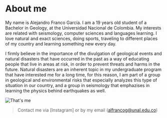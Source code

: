 # About me 

My name is Alejandro Franco García. I am a 19 years old student of a Bachelor in Geology, at the Universidad Nacional de Colombia. My interests are related with 
seismology, computer sciences and languages learning. I love natural and exact sciences, doing sports, traveling to different places of my country and learning 
something new every day.

I firmly believe in the importance of the divulgation of geological events and natural disasters that have occurred in the past as a way of educating people that
live in areas at risk, in order to prevent threats and harms in the future. Natural disasters are an inherent topic in my undergraduate program that have interested
me for a long time, for this reason, I am part of a group in geological and environmental risks that especially analyzes this type of situation in our country, and
a group in seismology that emphazises in learning the physics behind earthquakes as well.

![That's me](AFG.jpeg)

> Contact me via [Instagram] or by my email (alfrancog@unal.edu.co)
